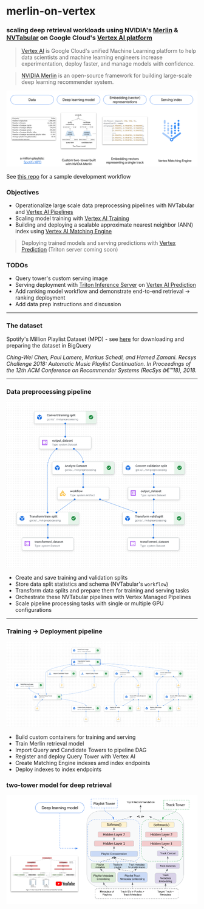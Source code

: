 # merlin-on-vertex


### scaling deep retrieval workloads using NVIDIA's [Merlin](https://github.com/NVIDIA-Merlin/Merlin) & [NVTabular](https://github.com/NVIDIA-Merlin/NVTabular) on Google Cloud's [Vertex AI platform](https://cloud.google.com/vertex-ai/docs/start/introduction-unified-platform)

> [Vertex AI](https://cloud.google.com/vertex-ai) is Google Cloud's unified Machine Learning platform to help data scientists and machine learning engineers increase experimentation, deploy faster, and manage models with confidence.

> [NVIDIA Merlin](https://developer.nvidia.com/nvidia-merlin) is an open-source framework for building large-scale deep learning recommender system.

![alt text](https://github.com/tottenjordan/merlin-on-vertex/blob/main/imgs/deep-retrieval-workflow.png)

See [this repo](https://github.com/jswortz/spotify_mpd_two_tower/tree/cbbd29fd71e8b500683635a19f0aa8ae657db884) for a sample development workflow 

### Objectives
* Operationalize large scale data preprocessing pipelines with NVTabular and [Vertex AI Pipelines](https://cloud.google.com/vertex-ai/docs/pipelines/introduction)
* Scaling model training with [Vertex AI Training](https://cloud.google.com/vertex-ai/docs/training/custom-training)
* Building and deploying a scalable approximate nearest neighbor (ANN) index using [Vertex AI Matching Engine](https://cloud.google.com/vertex-ai/docs/matching-engine/overview)
> Deploying trained models and serving predictions with [Vertex Prediction](https://cloud.google.com/vertex-ai/docs/predictions/getting-predictions) (Triton server coming soon)

### TODOs
* Query tower's custom serving image
* Serving deployment with [Triton Inference Server](https://developer.nvidia.com/nvidia-triton-inference-server) on [Vertex AI Prediction](https://cloud.google.com/vertex-ai/docs/predictions/overview)
* Add ranking model workflow and demonstrate end-to-end retrieval -> ranking deployment
* Add data prep instructions and discussion
---

### The dataset

Spotify's Million Playlist Dataset (MPD) - see [here](https://github.com/jswortz/spotify_mpd_two_tower/blob/cbbd29fd71e8b500683635a19f0aa8ae657db884/00-bq-data-prep.ipynb) for downloading and preparing the dataset in BigQuery

*Ching-Wei Chen, Paul Lamere, Markus Schedl, and Hamed Zamani. Recsys Challenge 2018: Automatic Music Playlist Continuation. In Proceedings of the 12th ACM Conference on Recommender Systems (RecSys â€™18), 2018.*

---

### Data preprocessing pipeline

![alt text](https://github.com/tottenjordan/merlin-on-vertex/blob/main/imgs/data-process-pipes.png)

* Create and save training and validation splits
* Store data split statistics and schema (NVTabular's `workflow`)
* Transform data splits and prepare them for training and serving tasks
* Orchestrate these NVTabular pipelines with Vertex Managed Pipelines
* Scale pipeline processing tasks with single or multiple GPU configurations
---

### Training -> Deployment pipeline

![alt text](https://github.com/tottenjordan/merlin-on-vertex/blob/main/imgs/merlin-pipe.png)

* Build custom containers for training and serving
* Train Merlin retrieval model
* Import Query and Candidate Towers to pipeline DAG
* Register and deploy Query Tower with Vertex AI
* Create Matching Engine indexes amd index endpoints
* Deploy indexes to index endpoints 

### two-tower model for deep retrieval 
![alt text](https://github.com/tottenjordan/merlin-on-vertex/blob/main/imgs/2tower-diagram.png)





